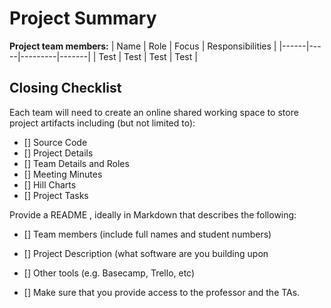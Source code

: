 # Project Summary

**Project team members:** 
| Name | Role | Focus | Responsibilities |
|------|-----|---------|-------|
| Test | Test | Test | Test |

## Closing Checklist

Each team will need to create an online shared working space to store project artifacts including (but not limited to): 
- [] Source Code
- [] Project Details
- [] Team Details and Roles
- [] Meeting Minutes
- [] Hill Charts
- [] Project Tasks

Provide a README , ideally in Markdown that describes the following:
- [] Team members (include full names and student numbers)
- [] Project Description (what software are you building upon
- [] Other tools (e.g. Basecamp, Trello, etc)

 - [] Make sure that you provide access to the professor and the TAs.

